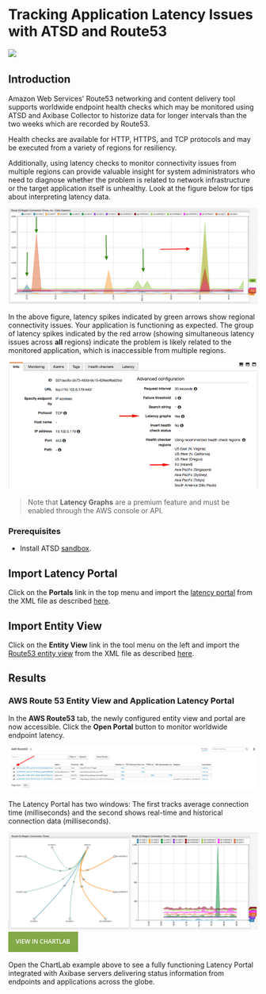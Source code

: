 # Tracking Application Latency Issues with ATSD and Route53

![](./images/route53-1.png)

## Introduction

Amazon Web Services' Route53 networking and content delivery tool supports worldwide endpoint health checks which may be monitored using ATSD and Axibase Collector to historize data for longer intervals than the two weeks which are
recorded by Route53.

Health checks are available for HTTP, HTTPS, and TCP protocols and may be executed from a variety of regions for resiliency.

Additionally, using latency checks to monitor connectivity issues from multiple regions can provide valuable insight
for system administrators who need to diagnose whether the problem is related to network infrastructure or the target application itself is unhealthy. Look at the figure below for tips about interpreting latency data.

![](./images/latency-guide.png)

In the above figure, latency spikes indicated by green arrows show regional connectivity issues. Your application is functioning as expected. The group of latency spikes indicated by the red arrow (showing simultaneous latency issues across **all** regions) indicate the problem is likely related to the monitored application, which is inaccessible from multiple  regions.

![](./images/route53-region.png)

> Note that **Latency Graphs** are a premium feature and must be enabled through the AWS console or API.

### Prerequisites

* Install ATSD [sandbox](README.md).

## Import Latency Portal

Click on the **Portals** link in the top menu and import the [latency portal](resources/aws-route53-connection-time-latency.xml) from the XML file as described [here](../../shared/import-portal.md).

## Import Entity View

Click on the **Entity View** link in the tool menu on the left and import the [Route53 entity view](resources/entity-views.xml) from the XML file as described [here](../../shared/import-entity-view.md).

## Results

### AWS Route 53 Entity View and Application Latency Portal

In the **AWS Route53** tab, the newly configured entity view and portal are now accessible. Click the **Open Portal** button to monitor worldwide endpoint latency.

![](./images/aws-entity-view-2.png)

The Latency Portal has two windows: The first tracks average connection time (milliseconds) and the second shows real-time and historical connection data (milliseconds).

![](./images/route-53-connection-times.png)
[![](./images/button.png)](https://apps.axibase.com/chartlab/f3c08268)

Open the ChartLab example above to see a fully functioning Latency Portal integrated with Axibase servers delivering status information from endpoints and applications across the globe.
